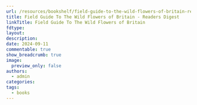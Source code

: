 ```yaml
---
url: /resources/bookshelf/field-guide-to-the-wild-flowers-of-britain-readers-digest
title: Field Guide To The Wild Flowers of Britain - Readers Digest
linkTitle: Field Guide To The Wild Flowers of Britain
fdtype: 
layout: 
description: 
date: 2024-09-11
commentable: true
show_breadcrumb: true
image:
  preview_only: false
authors:
  - admin
categories: 
tags:
  - books
---
```



